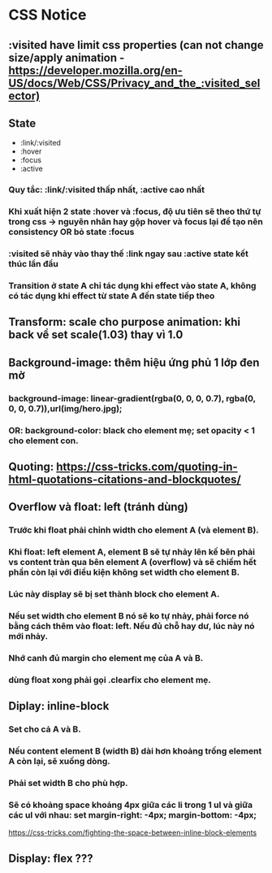 # CSS Notice

## :visited have limit css properties (can not change size/apply animation - <https://developer.mozilla.org/en-US/docs/Web/CSS/Privacy_and_the_:visited_selector)>

## State

- :link/:visited
- :hover
- :focus
- :active

### Quy tắc: :link/:visited thấp nhất, :active cao nhất

### Khi xuất hiện 2 state :hover và :focus, độ ưu tiên sẽ theo thứ tự trong css -> nguyên nhân hay gộp hover và focus lại để tạo nên consistency OR bỏ state :focus

### :visited sẽ nhảy vào thay thế :link ngay sau :active state kết thúc lần đầu

### Transition ở state A chỉ tác dụng khi effect vào state A, không có tác dụng khi effect từ state A đến state tiếp theo

## Transform: scale cho purpose animation: khi back về set scale(1.03) thay vì 1.0

## Background-image: thêm hiệu ứng phủ 1 lớp đen mờ
### background-image: linear-gradient(rgba(0, 0, 0, 0.7), rgba(0, 0, 0, 0.7)),url(img/hero.jpg);

### OR: background-color: black cho element mẹ; set opacity < 1 cho element con.

## Quoting: <https://css-tricks.com/quoting-in-html-quotations-citations-and-blockquotes/>

## Overflow và float: left (tránh dùng)
### Trước khi float phải chỉnh width cho element A (và element B).
### Khi float: left element A, element B sẽ tự nhảy lên kế bên phải vs content tràn qua bên element A (overflow) và sẽ chiếm hết phần còn lại với điều kiện không set width cho element B.

### Lúc này display sẽ bị set thành block cho element A.

### Nếu set width cho element B nó sẽ ko tự nhảy, phải force nó bằng cách thêm vào float: left. Nếu đủ chỗ hay dư, lúc này nó mới nhảy.

### Nhớ canh đủ margin cho element mẹ của A và B.

### dùng float xong phải gọi .clearfix cho element mẹ.

## Diplay: inline-block
### Set cho cả A và B.
### Nếu content element B (width B) dài hơn khoảng trống element A còn lại, sẽ xuống dòng.

### Phải set width B cho phù hợp.

### Sẽ có khoảng space khoảng 4px giữa các li trong 1 ul và giữa các ul với nhau: set margin-right: -4px; margin-bottom: -4px;
<https://css-tricks.com/fighting-the-space-between-inline-block-elements>

## Display: flex ???